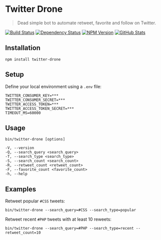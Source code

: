 Twitter Drone
=============

> Dead simple bot to automate retweet, favorite and follow on Twitter.

[![Build Status](https://img.shields.io/travis/redaxmedia/twitter-drone.svg)](https://travis-ci.org/redaxmedia/twitter-drone)
[![Dependency Status](https://gemnasium.com/badges/github.com/redaxmedia/twitter-drone.svg)](https://gemnasium.com/github.com/redaxmedia/twitter-drone)
[![NPM Version](https://img.shields.io/npm/v/twitter-drone.svg)](https://www.npmjs.com/package/twitter-drone)
[![GitHub Stats](https://img.shields.io/badge/github-stats-ff5500.svg)](http://githubstats.com/redaxmedia/twitter-drone)


Installation
------------

```
npm install twitter-drone
```


Setup
-----

Define your local environment using a `.env` file:

```
TWITTER_CONSUMER_KEY=***
TWITTER_CONSUMER_SECRET=***
TWITTER_ACCESS_TOKEN=***
TWITTER_ACCESS_TOKEN_SECRET=***
TIMEOUT_MS=60000
```


Usage
-----

```
bin/twitter-drone [options]

-V, --version
-Q, --search_query <search_query>
-T, --search_type <search_type>
-S, --search_count <search_count>
-R, --retweet_count <retweet_count>
-F, --favorite_count <favorite_count>
-h, --help
```


Examples
--------

Retweet popular `#CSS` tweets:

```
bin/twitter-drone --search_query=#CSS --search_type=popular
```

Retweet recent `#PHP` tweets with at least 10 reweets:

```
bin/twitter-drone --search_query=#PHP --search_type=recent --retweet_count=10
```